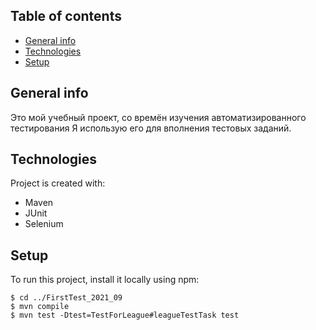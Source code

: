 ## Table of contents
* [General info](#general-info)
* [Technologies](#technologies)
* [Setup](#setup)

## General info
Это мой учебный проект, со времён изучения автоматизированного тестирования
Я использую его для вполнения тестовых заданий.

## Technologies
Project is created with:
* Maven
* JUnit
* Selenium

## Setup
To run this project, install it locally using npm:

```
$ cd ../FirstTest_2021_09
$ mvn compile
$ mvn test -Dtest=TestForLeague#leagueTestTask test
